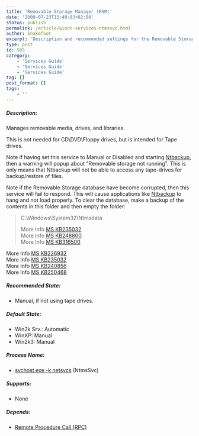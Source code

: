 ```yaml
---
title: 'Removable Storage Manager (RSM)'
date: '2000-07-23T15:40:03+02:00'
status: publish
permalink: /article/winnt-services-ntmssvc.html
author: Snakefoot
excerpt: 'Description and recommended settings for the Removable Storage Manager service.'
type: post
id: 585
category:
    - 'Services Guide'
    - 'Services Guide'
    - 'Services Guide'
tag: []
post_format: []
tags:
    - ''
---
```

##### Description:

 Manages removable media, drives, and libraries.  
  
 This is not needed for CD\\DVD\\Floppy drives, but is intended for Tape drives.  
  
 Note if having set this service to Manual or Disabled and starting [Ntbackup](/article/winnt-ntbackup.html), then a warning will popup about "Removable storage not running". This is only means that Ntbackup will not be able to access any tape-drives for backup/restore of files.  
  
 Note if the Removable Storage database have become corrupted, then this service will fail to respond. This will cause applications like [Ntbackup](/article/winnt-ntbackup.html) to hang and not load properly. To clear the database, make a backup of the contents in this folder and then empty the folder:
> C:\\Windows\\System32\\Ntmsdata  
>   
>  More Info [MS KB235032](http://support.microsoft.com/kb/235032 "Problems with a Damaged Removable Storage Manager Database [Q235032]")  
>  More Info [MS KB248800](http://support.microsoft.com/kb/248800 "Removable Storage Manager Reports Automatic Library Configuration Error Messages [Q248800]")  
>  More Info [MS KB316500](http://support.microsoft.com/kb/316500 "The Removable Storage Service Hangs on Startup [Q316500]")

 More Info [MS KB226932](http://support.microsoft.com/kb/226932 "Windows 2000 Removable Storage Manager Performs Tasks Sequentially [Q226932]")  
 More Info [MS KB235032](http://support.microsoft.com/kb/235032 "Event ID 129 for Removable Storage Manager After Reboot [Q235032]")  
 More Info [MS KB240856](http://support.microsoft.com/kb/240856 "Removable Storage Manager Terms and Definitions [Q240856]")  
 More Info [MS KB250468](http://support.microsoft.com/kb/250468 "How Removable Storage Manager and Programs Recognize Media [Q250468]")  
  
##### Recommended State:

- Manual, if not using tape drives.

##### Default State:

- Win2k Srv.: Automatic
- WinXP: Manual
- Win2k3: Manual

##### Process Name:

- [svchost.exe -k netsvcs](/article/winnt-services-wrapper.html) (NtmsSvc)

##### Supports:

- None

##### Depends:

- [Remote Procedure Call (RPC)](/article/winnt-services-rpcss.html)